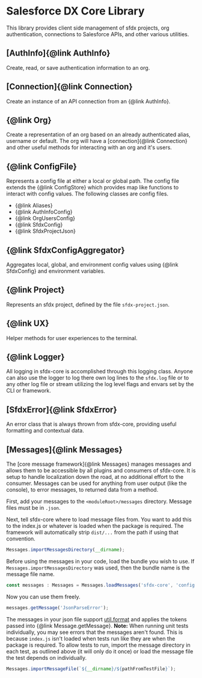 # Salesforce DX Core Library
This library provides client side management of sfdx projects, org authentication, connections to Salesforce APIs, and other various utilities.

## [AuthInfo]{@link AuthInfo}

Create, read, or save authentication information to an org. 

## [Connection]{@link Connection}

Create an instance of an API connection from an {@link AuthInfo}.

## {@link Org}

Create a representation of an org based on an already authenticated alias, username or default. The org will have a [connection]{@link Connection} and other useful methods for interacting with an org and it's users.

## {@link ConfigFile}

Represents a config file at either a local or global path. The config file extends the {@link ConfigStore} which provides map like functions to interact with config values. The following classes are config files.

* {@link Aliases}
* {@link AuthInfoConfig}
* {@link OrgUsersConfig}
* {@link SfdxConfig}
* {@link SfdxProjectJson}

## {@link SfdxConfigAggregator}

Aggregates local, global, and environment config values using {@link SfdxConfig} and environment variables.

## {@link Project}

Represents an sfdx project, defined by the file `sfdx-project.json`.

## {@link UX}

Helper methods for user experiences to the terminal.

## {@link Logger}

All logging in sfdx-core is accomplished through this logging class. Anyone can also use the logger to log there own log lines to the `sfdx.log` file or to any other log file or stream utilizing the log level flags and envars set by the CLI or framework. 

## [SfdxError]{@link SfdxError}

An error class that is always thrown from sfdx-core, providing useful formatting and contextual data.

## [Messages]{@link Messages}

The [core message framework]{@link Messages} manages messages and allows them to be accessible by all plugins and consumers of sfdx-core. It is setup to handle localization down the road, at no additional effort to the consumer. Messages can be used for anything from user output (like the console), to error messages, to returned data from a method.

First, add your messages to the `<moduleRoot>/messages` directory. Message files must be in `.json`.

Next, tell sfdx-core where to load message files from. You want to add this to the index.js or whatever is loaded when the package is required. The framework will automatically strip `dist/...` from the path if using that convention.
```javascript
Messages.importMessagesDirectory(__dirname);
```
Before using the messages in your code, load the bundle you wish to use. If `Messages.importMessagesDirectory` was used, then the bundle name is the message file name.
```javascript
const messages : Messages = Messages.loadMessages('sfdx-core', 'config');
```
Now you can use them freely.
```javascript
messages.getMessage('JsonParseError');
```
The messages in your json file support [util.format](https://nodejs.org/api/util.html#util_util_format_format_args) and applies the tokens passed into {@link Message.getMessage}.
**Note:** When running unit tests individually, you may see errors that the messages aren't found. This is because `index.js` isn't loaded when tests run like they are when the package is required. To allow tests to run, import the message directory in each test, as outlined above (it will only do it once) or load the message file the test depends on individually.
```javascript
Messages.importMessageFile(`${__dirname}/${pathFromTestFile}`);
```

